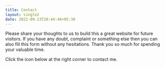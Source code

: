```yaml
---
title: Contact
layout: single2
date: 2022-09-23T20:44:48+05:30
---
```




Please share your thoughts to us to build this a great website for future visitors. If you have any doubt, complaint or something else then you can also fill this form without any hesitations. Thank you so much for spending your valuable time.

Click the icon below at the right corner to contact me.

<script src="https://formspree.io/js/formbutton-v1.min.js" defer></script>
<script>
  /* paste this line in verbatim */
  window.formbutton=window.formbutton||function(){(formbutton.q=formbutton.q||[]).push(arguments)};
  /* customize formbutton below*/     
  formbutton("create", {
    action: "https://formspree.io/f/mvoyzegq",
    title: "Contact Us👋",
    fields: [
      { 
        type: "email", 
        label: "Email:", 
        name: "email",
        required: true,
        placeholder: "your@email.com"
      },
      {
        type: "textarea",
        label: "Message:",
        name: "message",
        placeholder: "What's on your mind?",
      },
      { type: "submit" }      
    ],
    styles: {
      fontFamily:'"Lato", sans-serif',
      button: {
        background: "#C4001A"
      },
      title: {
        background: "#C4001A",
        letterSpacing: "0.05em",
        textTransform: "uppercase"
      }
    },
  });
</script>

